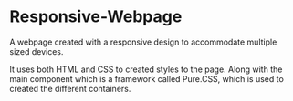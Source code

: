 # Responsive-Webpage
A webpage created with a responsive design to accommodate multiple sized devices.

It uses both HTML and CSS to created styles to the page. Along with the main component which is a
framework called Pure.CSS, which is used to created the different containers.
